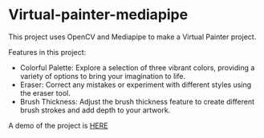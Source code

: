 # Virtual-painter-mediapipe
This project uses OpenCV and Mediapipe to make a Virtual Painter project. 

Features in this project:
- Colorful Palette: Explore a selection of three vibrant colors, providing a variety of options to bring your imagination to life.
- Eraser: Correct any mistakes or experiment with different styles using the eraser tool.
- Brush Thickness: Adjust the brush thickness feature to create different brush strokes and add depth to your artwork.

A demo of the project is [HERE](https://drive.google.com/file/d/1GPk3hmEdyhclwMZcCi8MGNR1TiXLM_-b/view?usp=drive_link)
